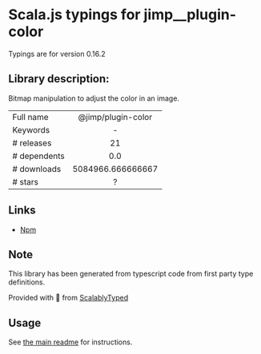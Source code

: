 
# Scala.js typings for jimp__plugin-color

Typings are for version 0.16.2

## Library description:
Bitmap manipulation to adjust the color in an image.

|                    |                 |
| ------------------ | :-------------: |
| Full name          | @jimp/plugin-color |
| Keywords           | - |
| # releases         | 21 |
| # dependents       | 0.0 |
| # downloads        | 5084966.666666667 |
| # stars            | ? |

## Links
- [Npm](https://www.npmjs.com/package/%40jimp%2Fplugin-color)
    


## Note
This library has been generated from typescript code from first party type definitions.

Provided with :purple_heart: from [ScalablyTyped](https://github.com/oyvindberg/ScalablyTyped)

## Usage
See [the main readme](../../readme.md) for instructions.



